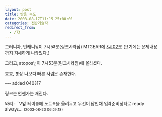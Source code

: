 ```yaml
---
layout: post
title: 반응 속도
date: 2003-08-17T11:15:25+00:00
categories: 전산기술자
redirect_from:
  - /73
---
```


그러니까, 언캐니님이 7시58분(링크사라짐) MTGEAR에 <a href="http://mtgear.net/archives/000054.php" target=bb>8시02분</a> (요기에는 문제내용까지 자세하게 나와있다.)

그리고, atopos님이 7시53분(링크사라짐)에 올리셨다.

흐흐, 항상 나보다 빠른 사람은 존재한다.

--- added 040817

링크는 언젠가는 깨진다.
<div id=comments>
<div class=comment>
<!--- cmt:156 --->
<!--- mail: --->
<!--- parent:0 --->
와리 : 
TV앞 테이블에 노트북을 올려두고 무선이 답인채 
입력준비상태로 ready always...
 <small>(2003-08-20 06:09:18)</small>
</div>
</div>
